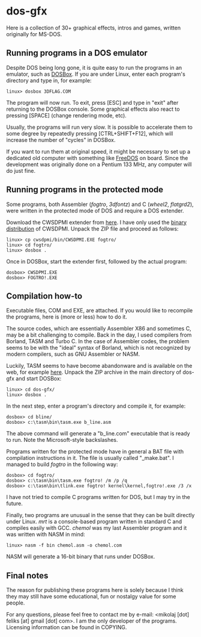 # dos-gfx

Here is a collection of 30+ graphical effects, intros and games, 
written originally for MS-DOS.


## Running programs in a DOS emulator

Despite DOS being long gone, it is quite easy to run the programs in
an emulator, such as [DOSBox](http://www.dosbox.com/). If you are 
under Linux, enter each program's directory and type in, for example:

```
linux> dosbox 3DFLAG.COM
```

The program will now run. To exit, press [ESC] and type in "exit"
after returning to the DOSBox console. Some graphical effects also
react to pressing [SPACE] (change rendering mode, etc).

Usually, the programs will run very slow. It is possible to accelerate
them to some degree by repeatedly pressing [CTRL+SHIFT+F12], 
which will increase the number of "cycles" in DOSBox.

If you want to run them at original speed, it might be necessary 
to set up a dedicated old computer with something like
[FreeDOS](http://www.freedos.org/) on board. Since the development 
was originally done on a Pentium 133 MHz, any computer will do 
just fine.


## Running programs in the protected mode

Some programs, both Assembler (*fogtro*, *3dfontz*) and C (*wheel2*,
*flatgrd2*), were written in the protected mode of DOS and require
a DOS extender.

Download the CWSDPMI extender from 
[here](https://web.archive.org/web/20151217064947/http://homer.rice.edu/~sandmann/cwsdpmi/index.html).
I have only used the
[binary distribution](https://web.archive.org/web/20151217064947/http://homer.rice.edu/~sandmann/cwsdpmi/csdpmi7b.zip)
of CWSDPMI. Unpack the ZIP file and proceed as follows:

```
linux> cp cwsdpmi/bin/CWSDPMI.EXE fogtro/
linux> cd fogtro/
linux> dosbox .
```

Once in DOSBox, start the extender first, followed by the actual
program:

```
dosbox> CWSDPMI.EXE
dosbox> FOGTRO!.EXE
```


## Compilation how-to

Executable files, COM and EXE, are attached. If you would like to 
recompile the programs, here is (more or less) how to do it.

The source codes, which are essentially Assembler X86 and 
sometimes C, may be a bit challenging to compile. Back in the day, 
I used compilers from Borland, TASM and Turbo C. In the case 
of Assembler codes, the problem seems to be with the "ideal" syntax 
of Borland, which is not recognized by modern compilers, such as
GNU Assembler or NASM.

Luckily, TASM seems to have become abandonware and is available 
on the web, for example [here](http://trimtab.ca/assets/files/tasm.zip). 
Unpack the ZIP archive in the main directory of dos-gfx and 
start DOSBox:

```
linux> cd dos-gfx/
linux> dosbox .
```

In the next step, enter a program's directory and compile it, 
for example:

```
dosbox> cd bline/
dosbox> c:\tasm\bin\tasm.exe b_line.asm
```

The above command will generate a "b\_line.com" executable that is ready
to run. Note the Microsoft-style backslashes.

Programs written for the protected mode have in general 
a BAT file with compilation instructions in it. The file is 
usually called "\_make.bat". I managed to build *fogtro* in 
the following way:

```
dosbox> cd fogtro/
dosbox> c:\tasm\bin\tasm.exe fogtro! /m /p /q
dosbox> c:\tasm\bin\tlink.exe fogtro! kernel\kernel,fogtro!.exe /3 /x
```

I have not tried to compile C programs written for DOS, but I
may try in the future.

Finally, two programs are unusual in the sense that they can 
be built directly under Linux. *mrt* is a console-based program 
written in standard C and compiles easily with GCC. *chemol* was 
my last Assembler program and it was written with NASM in mind:

```
linux> nasm -f bin chemol.asm -o chemol.com
```

NASM will generate a 16-bit binary that runs under DOSBox.


## Final notes

The reason for publishing these programs here is solely because I think
they may still have some educational, fun or nostalgy value for some 
people.

For any questions, please feel free to contact me by e-mail: 
<mikolaj [dot] feliks [at] gmail [dot] com>.
I am the only developer of the programs. Licensing information can be 
found in COPYING.
